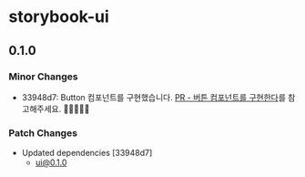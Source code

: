 # storybook-ui

## 0.1.0

### Minor Changes

- 33948d7: Button 컴포넌트를 구현했습니다.
  [PR - 버튼 컴포넌트를 구현한다](https://github.com/seeyouletter/seeyouletter-fe/pull/20)를 참고해주세요. 🙆🏻🙆🏻‍♀️

### Patch Changes

- Updated dependencies [33948d7]
  - ui@0.1.0
